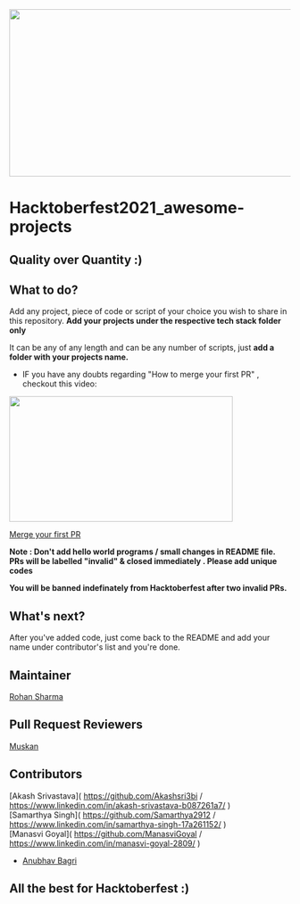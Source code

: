 <img src="https://hacktoberfest.digitalocean.com/_nuxt/img/logo-hacktoberfest-full.f42e3b1.svg" width="700" height="300" style="width: 700px; height: 300px;">

# Hacktoberfest2021_awesome-projects

## Quality over Quantity :)

## What to do?

Add any project, piece of code or script of your choice you wish to share in this repository.
**Add your projects under the respective tech stack folder only**

It can be any of any length and can be any number of scripts, just **add a folder with your projects name.**

- IF you have any doubts regarding "How to merge your first PR" , checkout this video:<br>
<p><a href="https://hacktoberfest.digitalocean.com/resources?wvideo=tf3u5ruz5y"><img src="https://embedwistia-a.akamaihd.net/deliveries/4bdee00ef68274f35bc6ad84ac1e49c6.jpg?image_play_button_size=2x&amp;image_crop_resized=960x540&amp;image_play_button=1&amp;image_play_button_color=1e71e7e0" width="400" height="225" style="width: 400px; height: 225px;"></a></p><p><a href="https://hacktoberfest.digitalocean.com/resources?wvideo=tf3u5ruz5y">Merge your first PR</a></p>

**Note : Don't add hello world programs / small changes in README file. PRs will be labelled "invalid" & closed immediately . Please add unique codes**

**You will be banned indefinately from Hacktoberfest after two invalid PRs.**

## What's next?

After you've added code, just come back to the README and add your name under contributor's list and you're done.

## Maintainer

[Rohan Sharma](https://www.linkedin.com/in/rohan-sharma-3a6b13203/)

## Pull Request Reviewers

[Muskan](https://www.linkedin.com/in/muskan-bansal-095601189)

## Contributors

[Akash Srivastava]( https://github.com/Akashsri3bi  /  https://www.linkedin.com/in/akash-srivastava-b087261a7/ ) <br>
[Samarthya Singh]( https://github.com/Samarthya2912 / https://www.linkedin.com/in/samarthya-singh-17a261152/ ) <br>
[Manasvi Goyal]( https://github.com/ManasviGoyal / https://www.linkedin.com/in/manasvi-goyal-2809/ ) <br>


- [Anubhav Bagri](https://github.com/anubhavbagri)

## All the best for **Hacktoberfest** :)
